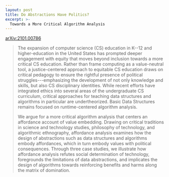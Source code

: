 ```yaml
---
layout: post
title: Do Abstractions Have Politics?
excerpt: >-
  Towards a More Critical Algorithm Analysis
---
```


[arXiv:2101.00786](https://arxiv.org/abs/2101.00786)

> The expansion of computer science (CS) education in K--12 and higher-education in the United States has prompted deeper engagement with equity that moves beyond inclusion towards a more critical CS education. Rather than frame computing as a value-neutral tool, a justice-centered approach to equitable CS education draws on critical pedagogy to ensure the rightful presence of political struggles---emphasizing the development of not only knowledge and skills, but also CS disciplinary identities. While recent efforts have integrated ethics into several areas of the undergraduate CS curriculum, critical approaches for teaching data structures and algorithms in particular are undertheorized. Basic Data Structures remains focused on runtime-centered algorithm analysis.
>
> We argue for a more critical algorithm analysis that centers an affordance account of value embedding. Drawing on critical traditions in science and technology studies, philosophy of technology, and algorithmic ethnography, affordance analysis examines how the design of abstractions such as data structures and algorithms embody affordances, which in turn embody values with political consequences. Through three case studies, we illustrate how affordance analysis refutes social determination of technology, foregrounds the limitations of data abstractions, and implicates the design of algorithms towards reinforcing benefits and harms along the matrix of domination.
